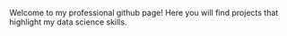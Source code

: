 Welcome to my professional github page! Here you will find projects that highlight my data science skills.
